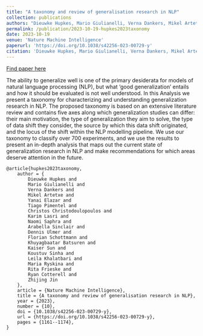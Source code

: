 ```yaml
---
title: "A taxonomy and review of generalisation research in NLP"
collection: publications
authors: "Dieuwke Hupkes, Mario Giulianelli, Verna Dankers, Mikel Artetxe, Yanai Elazar, <b>Tiago Pimentel</b>, Christos Christodoulopoulos, Karim Lasri, Naomi Saphra, Arabella Sinclair, Dennis Ulmer, Florian Schottmann, Khuyagbaatar Batsuren, Kaiser Sun, Koustuv Sinha, Leila Khalatbari, Maria Ryskina, Rita Frieske, Ryan Cotterell, Zhijing Jin"
permalink: /publication/2023-10-19-hupkes2023taxonomy
date: 2023-10-19
venue: 'Nature Machine Intelligence'
paperurl: 'https://doi.org/10.1038/s42256-023-00729-y'
citation: 'Dieuwke Hupkes, Mario Giulianelli, Verna Dankers, Mikel Artetxe, Yanai Elazar, Tiago Pimentel, Christos Christodoulopoulos, Karim Lasri, Naomi Saphra, Arabella Sinclair, Dennis Ulmer, Florian Schottmann, Khuyagbaatar Batsuren, Kaiser Sun, Koustuv Sinha, Leila Khalatbari, Maria Ryskina, Rita Frieske, Ryan Cotterell, and Zhijing Jin. 2024. A taxonomy and review of generalisation research in NLP. In Nature Machine Intelligence, pages 1161--1174.'
---
```


<a href='https://doi.org/10.1038/s42256-023-00729-y'>Find paper here</a>

The ability to generalize well is one of the primary desiderata for models of natural language processing (NLP), but what ‘good generalization’ entails and how it should be evaluated is not well understood. In this Analysis we present a taxonomy for characterizing and understanding generalization research in NLP. The proposed taxonomy is based on an extensive literature review and contains five axes along which generalization studies can differ: their main motivation, the type of generalization they aim to solve, the type of data shift they consider, the source by which this data shift originated, and the locus of the shift within the NLP modelling pipeline. We use our taxonomy to classify over 700 experiments, and we use the results to present an in-depth analysis that maps out the current state of generalization research in NLP and make recommendations for which areas deserve attention in the future.  

```
@article{hupkes2023taxonomy,
    author = {
        Dieuwke Hupkes and
        Mario Giulianelli and
        Verna Dankers and
        Mikel Artetxe and
        Yanai Elazar and
        Tiago Pimentel and
        Christos Christodoulopoulos and
        Karim Lasri and
        Naomi Saphra and
        Arabella Sinclair and
        Dennis Ulmer and
        Florian Schottmann and
        Khuyagbaatar Batsuren and
        Kaiser Sun and
        Koustuv Sinha and
        Leila Khalatbari and
        Maria Ryskina and
        Rita Frieske and
        Ryan Cotterell and
        Zhijing Jin
    },
    article = {Nature Machine Intelligence},
    title = {A taxonomy and review of generalisation research in NLP},
    year = {2023},
    number = {10},
    doi = {10.1038/s42256-023-00729-y},
    url = {https://doi.org/10.1038/s42256-023-00729-y},
    pages = {1161--1174},
}
```